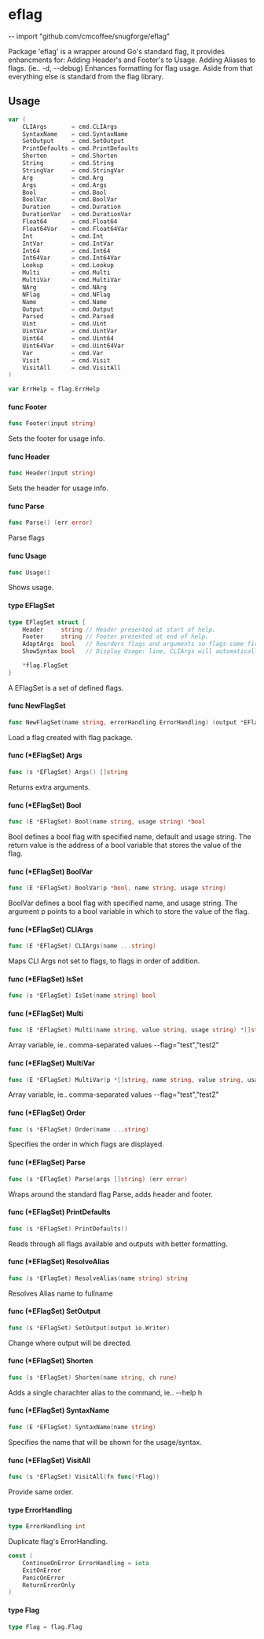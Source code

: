 # eflag
--
    import "github.com/cmcoffee/snugforge/eflag"

Package 'eflag' is a wrapper around Go's standard flag, it provides enhancments
for: Adding Header's and Footer's to Usage. Adding Aliases to flags. (ie.. -d,
--debug) Enhances formatting for flag usage. Aside from that everything else is
standard from the flag library.

## Usage

```go
var (
	CLIArgs       = cmd.CLIArgs
	SyntaxName    = cmd.SyntaxName
	SetOutput     = cmd.SetOutput
	PrintDefaults = cmd.PrintDefaults
	Shorten       = cmd.Shorten
	String        = cmd.String
	StringVar     = cmd.StringVar
	Arg           = cmd.Arg
	Args          = cmd.Args
	Bool          = cmd.Bool
	BoolVar       = cmd.BoolVar
	Duration      = cmd.Duration
	DurationVar   = cmd.DurationVar
	Float64       = cmd.Float64
	Float64Var    = cmd.Float64Var
	Int           = cmd.Int
	IntVar        = cmd.IntVar
	Int64         = cmd.Int64
	Int64Var      = cmd.Int64Var
	Lookup        = cmd.Lookup
	Multi         = cmd.Multi
	MultiVar      = cmd.MultiVar
	NArg          = cmd.NArg
	NFlag         = cmd.NFlag
	Name          = cmd.Name
	Output        = cmd.Output
	Parsed        = cmd.Parsed
	Uint          = cmd.Uint
	UintVar       = cmd.UintVar
	Uint64        = cmd.Uint64
	Uint64Var     = cmd.Uint64Var
	Var           = cmd.Var
	Visit         = cmd.Visit
	VisitAll      = cmd.VisitAll
)
```

```go
var ErrHelp = flag.ErrHelp
```

#### func  Footer

```go
func Footer(input string)
```
Sets the footer for usage info.

#### func  Header

```go
func Header(input string)
```
Sets the header for usage info.

#### func  Parse

```go
func Parse() (err error)
```
Parse flags

#### func  Usage

```go
func Usage()
```
Shows usage.

#### type EFlagSet

```go
type EFlagSet struct {
	Header     string // Header presented at start of help.
	Footer     string // Footer presented at end of help.
	AdaptArgs  bool   // Reorders flags and arguments so flags come first, non-flag arguments second, unescapes arguments with '\' escape character.
	ShowSyntax bool   // Display Usage: line, CLIArgs will automatically display usage info.

	*flag.FlagSet
}
```

A EFlagSet is a set of defined flags.

#### func  NewFlagSet

```go
func NewFlagSet(name string, errorHandling ErrorHandling) (output *EFlagSet)
```
Load a flag created with flag package.

#### func (*EFlagSet) Args

```go
func (s *EFlagSet) Args() []string
```
Returns extra arguments.

#### func (*EFlagSet) Bool

```go
func (E *EFlagSet) Bool(name string, usage string) *bool
```
Bool defines a bool flag with specified name, default and usage string. The
return value is the address of a bool variable that stores the value of the
flag.

#### func (*EFlagSet) BoolVar

```go
func (E *EFlagSet) BoolVar(p *bool, name string, usage string)
```
BoolVar defines a bool flag with specified name, and usage string. The argument
p points to a bool variable in which to store the value of the flag.

#### func (*EFlagSet) CLIArgs

```go
func (E *EFlagSet) CLIArgs(name ...string)
```
Maps CLI Args not set to flags, to flags in order of addition.

#### func (*EFlagSet) IsSet

```go
func (s *EFlagSet) IsSet(name string) bool
```

#### func (*EFlagSet) Multi

```go
func (E *EFlagSet) Multi(name string, value string, usage string) *[]string
```
Array variable, ie.. comma-separated values --flag="test","test2"

#### func (*EFlagSet) MultiVar

```go
func (E *EFlagSet) MultiVar(p *[]string, name string, value string, usage string)
```
Array variable, ie.. comma-separated values --flag="test","test2"

#### func (*EFlagSet) Order

```go
func (s *EFlagSet) Order(name ...string)
```
Specifies the order in which flags are displayed.

#### func (*EFlagSet) Parse

```go
func (s *EFlagSet) Parse(args []string) (err error)
```
Wraps around the standard flag Parse, adds header and footer.

#### func (*EFlagSet) PrintDefaults

```go
func (s *EFlagSet) PrintDefaults()
```
Reads through all flags available and outputs with better formatting.

#### func (*EFlagSet) ResolveAlias

```go
func (s *EFlagSet) ResolveAlias(name string) string
```
Resolves Alias name to fullname

#### func (*EFlagSet) SetOutput

```go
func (s *EFlagSet) SetOutput(output io.Writer)
```
Change where output will be directed.

#### func (*EFlagSet) Shorten

```go
func (s *EFlagSet) Shorten(name string, ch rune)
```
Adds a single charachter alias to the command, ie.. --help h

#### func (*EFlagSet) SyntaxName

```go
func (E *EFlagSet) SyntaxName(name string)
```
Specifies the name that will be shown for the usage/syntax.

#### func (*EFlagSet) VisitAll

```go
func (s *EFlagSet) VisitAll(fn func(*Flag))
```
Provide same order.

#### type ErrorHandling

```go
type ErrorHandling int
```

Duplicate flag's ErrorHandling.

```go
const (
	ContinueOnError ErrorHandling = iota
	ExitOnError
	PanicOnError
	ReturnErrorOnly
)
```

#### type Flag

```go
type Flag = flag.Flag
```
